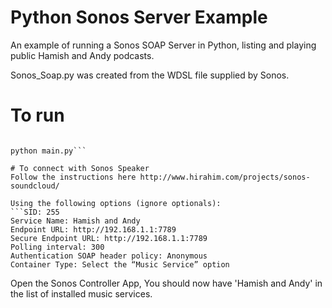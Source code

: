 # Python Sonos Server Example
An example of running a Sonos SOAP Server in Python, listing and playing public Hamish and Andy podcasts.

Sonos_Soap.py was created from the WDSL file supplied by Sonos.

# To run
```pip install -r requirements.txt

python main.py```

# To connect with Sonos Speaker
Follow the instructions here http://www.hirahim.com/projects/sonos-soundcloud/

Using the following options (ignore optionals):
```SID: 255
Service Name: Hamish and Andy
Endpoint URL: http://192.168.1.1:7789
Secure Endpoint URL: http://192.168.1.1:7789
Polling interval: 300
Authentication SOAP header policy: Anonymous
Container Type: Select the “Music Service” option
```

Open the Sonos Controller App, You should now have 'Hamish and Andy' in the list of installed music services.
